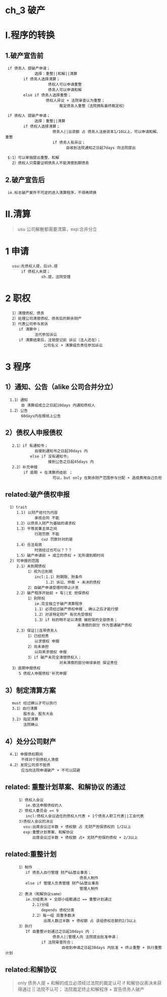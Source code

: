 # ch_3  破产
# I.程序的转换
## 1.破产宣告前
     if 债务人 提破产申请；
                 选择：重整||和解||清算
            if 债务人选择清算；
                       债权人可以申请重整
                       债务人可以申请和解
            else if 债务人选择重整；
                      债权人异议 + 法院审查认为重整；
                            裁定债务人重整（法院拥有最终裁定权）

     if 债权人 提破产申请；
                 选择：重整||清算
            if 债权人选择清算；
                         债务人||出资额 占 债务人注册资本1/10以上，可以申请和解、重整
                         if 债务人有异议；
                               自收到法院通知之日起7days 向法院提出

     $:1）可以单独提出重整、和解
       2）债权人只需要证明债务人不能清偿到期债务

## 2.破产宣告后
     ie.标志破产案件不可逆的进入清算程序，不得再转换

# II.清算
> usu 公司解散都需要清算，exp:合并分立
# 1 申请
       usu:先债权人提，后sh.提
           if 债权人未提；
                    sh.提，法院受理
# 2 职权
       1）清理债权、债务
       2）处理公司清偿债权、债务后的剩余财产
       3）代表公司参与民诉
          if 清算中；
                 法代参加诉讼
          if 清算结束后，注销登记前 诉讼（法人还在）；
                     公司名义 + 清算组负责任参加诉讼
# 3 程序
## 1）通知、公告（alike 公司合并分立）
      1.1）通知
           自 清算组成立之日起10days 内通知债权人
      1.2）公告
           60days内在报纸上公告
## 2）债权人申报债权
       2.1）if 有通知书；
                 自接到通知书之日起30days 内
               else if 没有通知书; 
                       接到公告之日起45days 内 
       2.2）补充申报
            if 逾期 + 在清算终结前 ；
                         可以，but only 在剩余财产范围参与分配 + 造成费用自己负担

## related:破产债权申报
      1）trait
         1.1) 以财产给付为内容
                 承揽合同 不能
         1.2）以债务人财产为基础的请求权
         1.3）平等民事主体之间
                 行政罚款 不能
                    cuz 罚款针对的是
         1.4）合法有效
                 时效经过也可以？？？
         1.5）破产申请前 + 成立的债权 + 无所谓到期时间
      2) 可申报的范围
         2.1）未到期债权
              1）视为已到期
                 incl:1.1）附期限、附条件
                      1.2）诉讼、仲裁 + 未决的债权
              2）自破产申请受理时停止计息
         2.2）破产程序开始前 + 有||无 担保债权
              1）别除权
                 ie.完全独立于破产清算程序
                 1.1）必须经过破产债权申报 、确认之后才能行使
                 1.2）对该特定财产 有优先受偿权
                 1.3）if 标的物不足以清偿 被担保的全部债务；
                                    未清偿的部分 作为普通破产债权
         2.3）保证||连带债务人
              1）已经担责
                 以求偿权 申报
              2）尚未承担 
                 以将来求偿权 申报
              3）if 破产未完全清偿债权人；
                            对未清偿的部分继续承担 保证责任
       3）逾期申报债权
          S 债权人申报债权'补充申报


## 3）制定清算方案
       must 经过确认才可以执行
       3.1）自行清算
            股东会、股东大会
       3.2) 指定清算
            法院确认

## 4）处分公司财产
      4.1）申报债权期间
           不得对个别债权人清偿
      4.2）发现公司资不抵债
           应当向法院申请破产 + 不可以回避

## related: 重整计划草案、和解协议 的通过
          1）债权人会议
             ie.依法申报债权的人
          2）债权人委员会 =< 9
             incl:债权人会议选任的债权人代表 + 1个债务人职工代表||工会代表
          3)债权人会议的决议
            usu:出席会议过半数 + 债权额 占 无财产担保债权的 1/2以上
            exp:重整计划草案、和解协议 
                出席会议过半数 + 债权额 占+ 无财产担保的债权 + 2/3以上

## related:重整计划
          1）制作
             if 债务人自行管理 财产&&营业事务；
                                     债务人制作
             else if 管理人负责管理 财产&&营业事务
                                     管理人制作
          2）表决（和解协议same）
             ie.分组表决 + 全部小组都通过 == 重整计划通过
                2.1)分组
                    depends 债权分类
                2.2）每一组 双重多数决
                     出席人数过半数 + 债权额 占 该组债权总额的2/3以上
          3）执行
             If 自重整计划通过之日起10days 内 ；
                         债务人||管理人向 法院提出批准申请；
                    if 法院审查符合；
                             自收到申请之日起30days 内批准 + 终止重整 + 执行重整计划

## related:和解协议
> only 债务人提 + 和解的成立必须经过法院的裁定认可
    if 和解协议表决未获得通过 || 法院不认可；
                法院裁定终止和解程序 + 宣告债务人破产




